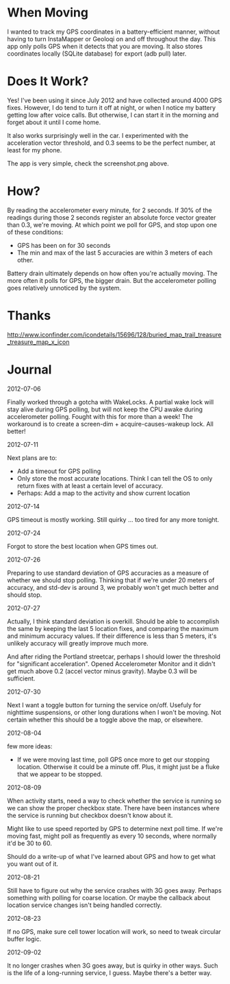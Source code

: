 When Moving
====

I wanted to track my GPS coordinates in a battery-efficient manner, without having to turn InstaMapper or Geoloqi on and off throughout the day. This app only polls GPS when it detects that you are moving. It also stores coordinates locally (SQLite database) for export (adb pull) later.

Does It Work?
====

Yes! I've been using it since July 2012 and have collected around 4000 GPS fixes. However, I do tend to turn it off at night, or when I notice my battery getting low after voice calls. But otherwise, I can start it in the morning and forget about it until I come home.

It also works surprisingly well in the car. I experimented with the acceleration vector threshold, and 0.3 seems to be the perfect number, at least for my phone.

The app is very simple, check the screenshot.png above.

How?
====

By reading the accelerometer every minute, for 2 seconds. If 30% of the readings during those 2 seconds register an absolute force vector greater than 0.3, we're moving. At which point we poll for GPS, and stop upon one of these conditions:

* GPS has been on for 30 seconds
* The min and max of the last 5 accuracies are within 3 meters of each other.

Battery drain ultimately depends on how often you're actually moving. The more often it polls for GPS, the bigger drain. But the accelerometer polling goes relatively unnoticed by the system.

Thanks
====

http://www.iconfinder.com/icondetails/15696/128/buried_map_trail_treasure_treasure_map_x_icon

Journal
====

2012-07-06

Finally worked through a gotcha with WakeLocks. A partial wake lock will stay alive during GPS polling, but will not keep the CPU awake during accelerometer polling. Fought with this for more than a week! The workaround is to create a screen-dim + acquire-causes-wakeup lock. All better!

2012-07-11

Next plans are to:

* Add a timeout for GPS polling
* Only store the most accurate locations. Think I can tell the OS to only return fixes with at least a certain level of accuracy.
* Perhaps: Add a map to the activity and show current location

2012-07-14

GPS timeout is mostly working. Still quirky ... too tired for any more tonight.

2012-07-24

Forgot to store the best location when GPS times out.

2012-07-26

Preparing to use standard deviation of GPS accuracies as a measure of whether we should stop polling. Thinking that if we're under 20 meters of accuracy, and std-dev is around 3, we probably won't get much better and should stop.

2012-07-27

Actually, I think standard deviation is overkill. Should be able to accomplish the same by keeping the last 5 location fixes, and comparing the maximum and minimum accuracy values. If their difference is less than 5 meters, it's unlikely accuracy will greatly improve much more.

And after riding the Portland streetcar, perhaps I should lower the threshold for "significant acceleration". Opened Accelerometer Monitor and it didn't get much above 0.2 (accel vector minus gravity). Maybe 0.3 will be sufficient.

2012-07-30

Next I want a toggle button for turning the service on/off. Usefuly for nighttime suspensions, or other long durations when I won't be moving. Not certain whether this should be a toggle above the map, or elsewhere.

2012-08-04

few more ideas:

* If we were moving last time, poll GPS once more to get our stopping location. Otherwise it could be a minute off. Plus, it might just be a fluke that we appear to be stopped.

2012-08-09

When activity starts, need a way to check whether the service is running so we can show the proper checkbox state. There have been instances where the service is running but checkbox doesn't know about it.

Might like to use speed reported by GPS to determine next poll time. If we're moving fast, might poll as frequently as every 10 seconds, where normally it'd be 30 to 60.

Should do a write-up of what I've learned about GPS and how to get what you want out of it.

2012-08-21

Still have to figure out why the service crashes with 3G goes away. Perhaps something with polling for coarse location. Or maybe the callback about location service changes isn't being handled correctly.

2012-08-23

If no GPS, make sure cell tower location will work, so need to tweak circular buffer logic.

2012-09-02

It no longer crashes when 3G goes away, but is quirky in other ways. Such is the life of a long-running service, I guess. Maybe there's a better way.
